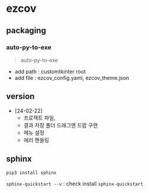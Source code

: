 # ezcov

## packaging
### auto-py-to-exe
> auto-py-to-exe
- add path : customtkinter root
- add file : ezcov_config.yaml, ezcov_theme.json


## version
- [24-02-22]
  - 프로젝트 파일, 
  - 결과 저장 폴더 드래그앤 드랍 구현
  - 메뉴 설정 
  - 에러 핸들링
 
## sphinx
`pip3 install sphinx`

`sphinx-quickstart --v` : check install
`sphinx-quickstart`



